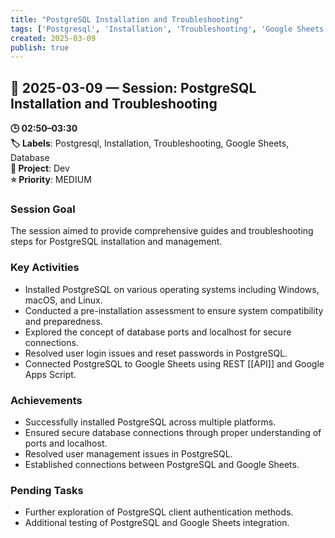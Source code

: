 ```yaml
---
title: "PostgreSQL Installation and Troubleshooting"
tags: ['Postgresql', 'Installation', 'Troubleshooting', 'Google Sheets', 'Database']
created: 2025-03-09
publish: true
---
```


## 📅 2025-03-09 — Session: PostgreSQL Installation and Troubleshooting

**🕒 02:50–03:30**  
**🏷️ Labels**: Postgresql, Installation, Troubleshooting, Google Sheets, Database  
**📂 Project**: Dev  
**⭐ Priority**: MEDIUM  


### Session Goal
The session aimed to provide comprehensive guides and troubleshooting steps for PostgreSQL installation and management.

### Key Activities
- Installed PostgreSQL on various operating systems including Windows, macOS, and Linux.
- Conducted a pre-installation assessment to ensure system compatibility and preparedness.
- Explored the concept of database ports and localhost for secure connections.
- Resolved user login issues and reset passwords in PostgreSQL.
- Connected PostgreSQL to Google Sheets using REST [[API]] and Google Apps Script.

### Achievements
- Successfully installed PostgreSQL across multiple platforms.
- Ensured secure database connections through proper understanding of ports and localhost.
- Resolved user management issues in PostgreSQL.
- Established connections between PostgreSQL and Google Sheets.

### Pending Tasks
- Further exploration of PostgreSQL client authentication methods.
- Additional testing of PostgreSQL and Google Sheets integration.
